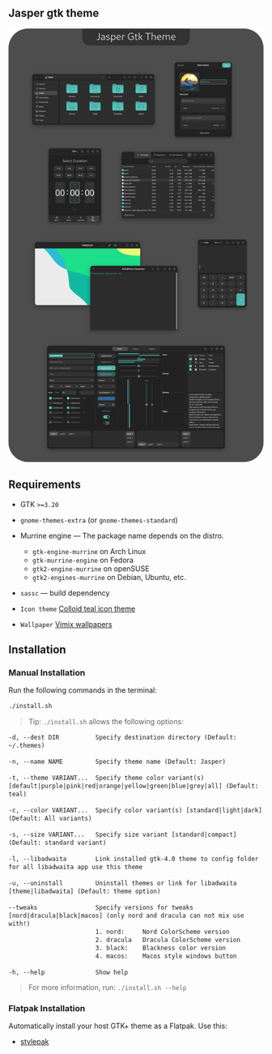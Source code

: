 ## Jasper gtk theme

![Jasper](preview.png?raw=true)

## Requirements

- GTK `>=3.20`
- `gnome-themes-extra` (or `gnome-themes-standard`)
- Murrine engine — The package name depends on the distro.
  - `gtk-engine-murrine` on Arch Linux
  - `gtk-murrine-engine` on Fedora
  - `gtk2-engine-murrine` on openSUSE
  - `gtk2-engines-murrine` on Debian, Ubuntu, etc.
- `sassc` — build dependency

- `Icon theme` [Colloid teal icon theme](https://github.com/vinceliuice/Colloid-icon-theme)

- `Wallpaper` [Vimix wallpapers](https://github.com/vinceliuice/vimix-kde/tree/master/wallpaper)

## Installation

### Manual Installation

Run the following commands in the terminal:

```sh
./install.sh
```

> Tip: `./install.sh` allows the following options:

```
-d, --dest DIR          Specify destination directory (Default: ~/.themes)

-n, --name NAME         Specify theme name (Default: Jasper)

-t, --theme VARIANT...  Specify theme color variant(s) [default|purple|pink|red|orange|yellow|green|blue|grey|all] (Default: teal)

-c, --color VARIANT...  Specify color variant(s) [standard|light|dark] (Default: All variants)

-s, --size VARIANT...   Specify size variant [standard|compact] (Default: standard variant)

-l, --libadwaita        Link installed gtk-4.0 theme to config folder for all libadwaita app use this theme

-u, --uninstall         Uninstall themes or link for libadwaita [theme|libadwaita] (Default: theme option)

--tweaks                Specify versions for tweaks [nord|dracula|black|macos] (only nord and dracula can not mix use with!)
                        1. nord:     Nord ColorScheme version
                        2. dracula   Dracula ColorScheme version
                        3. black:    Blackness color version
                        4. macos:    Macos style windows button

-h, --help              Show help
```

> For more information, run: `./install.sh --help`

### Flatpak Installation

Automatically install your host GTK+ theme as a Flatpak. Use this:

- [stylepak](https://github.com/refi64/stylepak)

